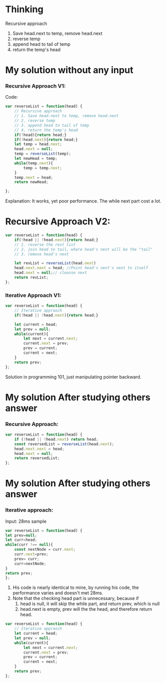 # Thinking

Recursive approach
1. Save head.next to temp, remove head.next 
2. reverse temp
3. append head to tail of temp
4. return the temp's head
# My solution without any input

### Recursive Approach V1:
Code:
```js
var reverseList = function(head) {
    // Recursive approach
    // 1. Save head.next to temp, remove head.next 
    // 2. reverse temp
    // 3. append head to tail of temp
    // 4. return the temp's head
    if(!head){return head;}
    if(!head.next){return head;}
    let temp = head.next;
    head.next = null;
    temp = reverseList(temp);
    let newHead = temp;
    while(temp.next){
        temp = temp.next;
    }
    temp.next = head;
    return newHead;

};
```
Explanation:
It works, yet poor performance.
The while next part cost a lot.

# Recursive Approach V2:
```js
var reverseList = function(head) {
    if(!head || !head.next){return head;}
    // 1. reverse the rest list
    // 2. join head to tail, where head's next will be the "tail"
    // 3. remove head's next

    let revList = reverseList(head.next)
    head.next.next = head; //Point head's next's next to itself
    head.next = null;// cleanse next
    return revList;
};
```

### Iterative Approach V1:

```js
var reverseList = function(head) {
    // Iterative appraoch
    if(!head || !head.next){return head;}

    let current = head;
    let prev = null;
    while(current){
        let next = current.next;
        current.next = prev;
        prev = current;
        current = next;
    }
    return prev;
};
```
Solution in programming 101, just manipulating pointer backward.

# My solution After studying others answer

### Recursive Approach: 
```js
var reverseList = function(head) {
    if (!head || !head.next) return head;
    const reversedList = reverseList(head.next);
    head.next.next = head;
    head.next = null;
    return reversedList;
};
```

# My solution After studying others answer

### Iterative approach: 
Input: 28ms sample
```js
var reverseList = function(head) {
let prev=null;
let curr=head;
while(curr !== null){
    const nextNode = curr.next;
    curr.next=prev;
    prev= curr;
    curr=nextNode;
}
return prev;
};
```

1. His code is nearly identical to mine, by running his code, the performance varies and doesn't met 28ms.
2. Note that the checking head part is unnecessary, because if 
	1. head is null, it will skip the while part, and return prev, which is null
	2. head.next is empty, prev will the the head, and therefore return head.
```js
var reverseList = function(head) {
    // Iterative appraoch
    let current = head;
    let prev = null;
    while(current){
        let next = current.next;
        current.next = prev;
        prev = current;
        current = next;
    }
    return prev;
};
```


